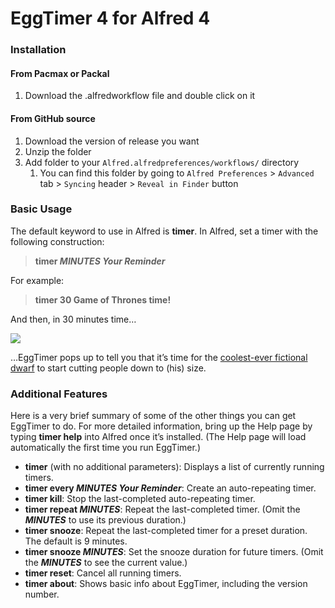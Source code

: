 # EggTimer 4 for Alfred 4

### Installation

#### From Pacmax or Packal

1. Download the .alfredworkflow file and double click on it

#### From GitHub source

1. Download the version of release you want
2. Unzip the folder
3. Add folder to your `Alfred.alfredpreferences/workflows/` directory
   1. You can find this folder by going to `Alfred Preferences` > `Advanced` tab > `Syncing` header > `Reveal in Finder` button

### Basic Usage

The default keyword to use in Alfred is **timer**. In Alfred, set a timer with the following construction:

> **timer _MINUTES Your Reminder_**

For example:

> **timer 30 Game of Thrones time!**

And then, in 30 minutes time…

![](https://i.imgur.com/54jaJ0u.png)

…EggTimer pops up to tell you that it’s time for the [coolest-ever fictional dwarf](https://gameofthrones.fandom.com/wiki/Tyrion_Lannister) to start cutting people down to (his) size.

### Additional Features

Here is a very brief summary of some of the other things you can get EggTimer to do. For more detailed information, bring up the Help page by typing **timer help** into Alfred once it’s installed. (The Help page will load automatically the first time you run EggTimer.)

*   **timer** (with no additional parameters): Displays a list of currently running timers.
*   **timer every _MINUTES Your Reminder_**: Create an auto-repeating timer.
*   **timer kill**: Stop the last-completed auto-repeating timer.
*   **timer repeat _MINUTES_**: Repeat the last-completed timer. (Omit the **_MINUTES_** to use its previous duration.)
*   **timer snooze**: Repeat the last-completed timer for a preset duration. The default is 9 minutes.
*   **timer snooze _MINUTES_**: Set the snooze duration for future timers. (Omit the **_MINUTES_** to see the current value.)
*   **timer reset**: Cancel all running timers.
*   **timer about**: Shows basic info about EggTimer, including the version number.
